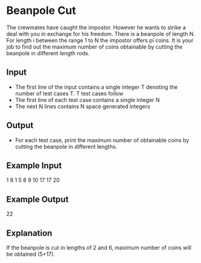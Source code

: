 # Beanpole Cut

The crewmates have caught the impostor. However he wants to strike a deal with you in exchange for his freedom. There is a beanpole of length N. For length i between the range 1 to N the impostor offers pi coins. It is your job to find out the maximum number of coins obtainable by cutting the beanpole in different length rods.

## Input

- The first line of the input contains a single integer T denoting the number of test cases T. T test cases follow
- The first line of each test case contains a single integer N
- The next N lines contains N space generated integers

## Output

- For each test case, print the maximum number of obtainable coins by cutting the beanpole in different lengths.

## Example Input

1
8
1 5 8 9 10 17 17 20

## Example Output

22

## Explanation

If the beanpole is cut in lengths of 2 and 6, maximum number of coins will be obtained (5+17).
